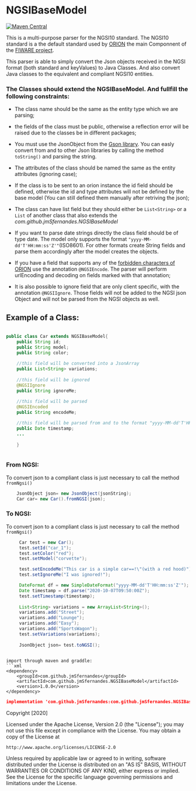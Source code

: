 # NGSIBaseModel
[![Maven Central](https://maven-badges.herokuapp.com/maven-central/com.github.jmSfernandes/NGSIBaseModel/badge.svg)](https://maven-badges.herokuapp.com/maven-central/com.github.jmSfernandes/NGSIBaseModel)


This is a multi-purpose parser for the NGSI10 standard.
The NGSI10 standard is a the default standard used by [ORION](https://fiware-orion.readthedocs.io/en/master/) the main Componnent of the [FIWARE project](https://www.fiware.org/).

This parser is able to simply convert the Json objects received in the NGSI format (both standard and keyValues) to Java Classes. 
And also convert Java classes to the equivalent and compliant NGSI10 entities.

### The Classes should extend the NGSIBaseModel. And fullfill the following constraints:

  - The class name should be the same as the entity type which we are parsing;
  
  - the fields of the class must be public, otherwise a reflection error will be raised due to the classes be in different packages;
  
  - You must use the JsonObject from the [Gson library](https://github.com/google/gson). You can easly convert from and to other Json libraries by calling the method `toString()` and parsing the string.
  
  - The attributes of the class should be named the same as the entity attributes (ignoring case);
  - If the class is to be sent to an orion instance the id field should be defined, otherwise the id and type attributes will not be defined by the base model (You can still defined them manually after retriving the json);
  - The class can have list field but they should either be `List<String>` or a <code>List</code> of another class that also extends the *com.github.jmSfernandes.NGSIBaseModel* 
  - If you want to parse date strings directly the class field should be of type date. The model only supports the format `"yyyy-MM-dd'T'HH:mm:ss'Z'"`(ISO8601). 
For other formats create String fields and parse them accordingly after the model creates the objects.
  - If you have a field that supports any of the [forbidden characters of ORION](https://fiware-orion.readthedocs.io/en/master/user/forbidden_characters/index.html) use the annotation `@NGSIEncode`. 
  The parser will perform urlEncoding and decoding on fields marked with that annotation; 
  - It is also possible to ignore field that are only client specific, with the annotation `@NGSIIgnore`. Those fields will not be added to the NGSI json Object and will not be parsed from the NGSI objects as well.

## Example of a Class:
```java 
    
public class Car extends NGSIBaseModel{
    public String id;
    public String model;
    public String color;
    
    //this field will be converted into a JsonArray 
    public List<String> variations;
    
    //this field will be ignored
    @NGSIIgnore
    public String ignoreMe;
    
    //this field will be parsed 
    @NGSIEncoded
    public String encodeMe;

    //this field will be parsed from and to the format "yyyy-MM-dd'T'HH:mm:ss'Z'"
    public Date timestamp;
    ...
    
    }



```


  

### From NGSI:
To convert json to a compliant class is just necessary to call the method <code>fromNgsi()</code> 
```java
    JsonObject json= new JsonObject(jsonString);
    Car car= new Car().fromNGSI(json);

```

### To NGSI:
To convert json to a compliant class is just necessary to call the method <code>fromNgsi()</code> 
```java
     Car test = new Car();
     test.setId("car_1");
     test.setColor("red");
     test.setModel("corvette");

     test.setEncodeMe("This car is a simple car==!\"(with a red hood)");
     test.setIgnoreMe("I was ignored!");

     DateFormat df = new SimpleDateFormat("yyyy-MM-dd'T'HH:mm:ss'Z'");
     Date timestamp = df.parse("2020-10-07T09:50:00Z");
     test.setTimestamp(timestamp);
     
     List<String> variations = new ArrayList<String>();
     variations.add("Street");
     variations.add("Lounge");
     variations.add("Easy");
     variations.add("SportsWagon");
     test.setVariations(variations);
     
     JsonObject json= test.toNGSI();
     
```






```
import through maven and graddle:
```xml
<dependency>
    <groupId>com.github.jmSfernandes</groupId>
    <artifactId>com.github.jmSfernandes.NGSIBaseModel</artifactId>
    <version>1.0.0</version>
</dependency>
```
```json
implementation 'com.github.jmSfernandes:com.github.jmSfernandes.NGSIBaseModel:1.0.0'
```

Copyright [2020]

Licensed under the Apache License, Version 2.0 (the "License");
you may not use this file except in compliance with the License.
You may obtain a copy of the License at

    http://www.apache.org/licenses/LICENSE-2.0

Unless required by applicable law or agreed to in writing, software
distributed under the License is distributed on an "AS IS" BASIS,
WITHOUT WARRANTIES OR CONDITIONS OF ANY KIND, either express or implied.
See the License for the specific language governing permissions and
limitations under the License.
